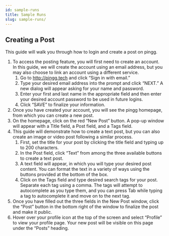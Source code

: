 ```yaml
---
id: sample-runs
title: Sample Runs
slug: sample-runs/
---
```

## Creating a Post
This guide will walk you through how to login and create a post on pingg.
1. To access the posting feature, you will first need to create an account. In this guide, we will create the account using an email address, but you may also choose to link an account using a different service.
    1. Go to http://pingg.tech and click “Sign in with email.”
    2. Type your desired email address into the prompt and click “NEXT.” A new dialog will appear asking for your name and password.
    3. Enter your first and last name in the appropriate field and then enter your desired account password to be used in future logins.
    4. Click “SAVE” to finalize your information.
2. Once you have created your account, you will see the pingg homepage, from which you can create a new post.
3. On the homepage, click on the red “New Post” button. A pop-up window will appear with a Title field, a Post field, and a Tags field.
4. This guide will demonstrate how to create a text post, but you can also create an image or video post following a similar process.
    1. First, set the title for your post by clicking the title field and typing up to 200 characters.
    2. In the Post field, click “Text” from among the three available buttons to create a text post.
    3. A text field will appear, in which you will type your desired post content. You can format the text in a variety of ways using the buttons provided at the bottom of the box.
    4. Click on the Tags field and type desired search tags for your post. Separate each tag using a comma. The tags will attempt to autocomplete as you type them, and you can press Tab while typing a tag to autocomplete it and move on to the next tag.
5. Once you have filled out the three fields in the New Post window, click the “Post” button in the bottom right of the window to finalize the post and make it public.
6. Hover over your profile icon at the top of the screen and select “Profile” to view your profile page. Your new post will be visible on this page under the “Posts” heading.